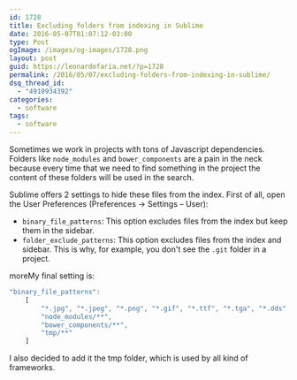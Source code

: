 ```yaml
---
id: 1728
title: Excluding folders from indexing in Sublime
date: 2016-05-07T01:07:12-03:00
type: Post
ogImage: /images/og-images/1728.png
layout: post
guid: https://leonardofaria.net/?p=1728
permalink: /2016/05/07/excluding-folders-from-indexing-in-sublime/
dsq_thread_id:
  - "4910934392"
categories:
  - software
tags:
  - software
---
```

Sometimes we work in projects with tons of Javascript dependencies. Folders like `node_modules` and `bower_components` are a pain in the neck because every time that we need to find something in the project the content of these folders will be used in the search.

Sublime offers 2 settings to hide these files from the index. First of all, open the User Preferences (Preferences -> Settings – User):

  * `binary_file_patterns`: This option excludes files from the index but keep them in the sidebar.
  * `folder_exclude_patterns`: This option excludes files from the index and sidebar. This is why, for example, you don't see the `.git` folder in a project.

<span className="hidden">more</span>My final setting is:

```js
"binary_file_patterns":
	[
		"*.jpg", "*.jpeg", "*.png", "*.gif", "*.ttf", "*.tga", "*.dds", "*.ico", "*.eot", "*.pdf", "*.swf", "*.jar", "*.zip",
		"node_modules/**",
		"bower_components/**",
		"tmp/**"
	]
```

I also decided to add it the tmp folder, which is used by all kind of frameworks.
